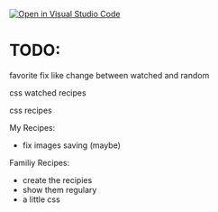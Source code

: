 [![Open in Visual Studio Code](https://classroom.github.com/assets/open-in-vscode-c66648af7eb3fe8bc4f294546bfd86ef473780cde1dea487d3c4ff354943c9ae.svg)](https://classroom.github.com/online_ide?assignment_repo_id=8053868&assignment_repo_type=AssignmentRepo)



# TODO:

favorite fix like change between watched and random

css watched recipes

css recipes

My Recipes:
- fix images saving (maybe)

Familiy Recipes:
- create the recipies
- show them regulary 
- a little css
